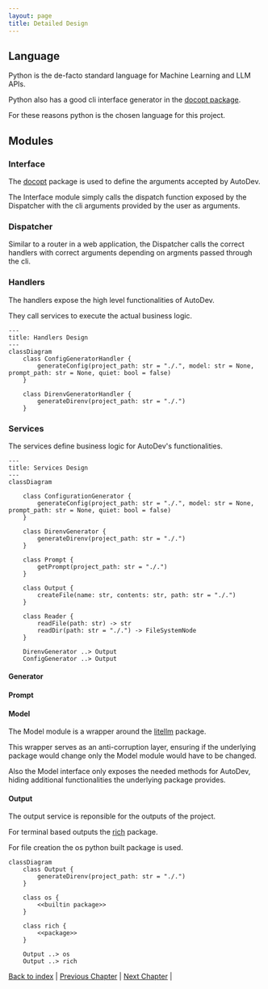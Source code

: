 ```yaml
---
layout: page
title: Detailed Design
---
```


## Language

Python is the de-facto standard language for Machine Learning and LLM APIs.

Python also has a good cli interface generator in the [docopt package](https://github.com/jazzband/docopt-ng).

For these reasons python is the chosen language for this project.

## Modules

### Interface

The [docopt](https://github.com/jazzband/docopt-ng) package is used to define the arguments accepted by AutoDev.

The Interface module simply calls the dispatch function exposed by the Dispatcher with the cli arguments provided by the user as arguments.

### Dispatcher

Similar to a router in a web application, the Dispatcher calls the correct handlers with correct arguments depending on argments passed through the cli.

### Handlers

The handlers expose the high level functionalities of AutoDev.

They call services to execute the actual business logic.

```mermaid
---
title: Handlers Design
---
classDiagram
    class ConfigGeneratorHandler {
        generateConfig(project_path: str = "./.", model: str = None, prompt_path: str = None, quiet: bool = false)
    }

    class DirenvGeneratorHandler {
        generateDirenv(project_path: str = "./.")
    }
```

### Services

The services define business logic for AutoDev's functionalities.

```mermaid
---
title: Services Design
---
classDiagram

    class ConfigurationGenerator {
        generateConfig(project_path: str = "./.", model: str = None, prompt_path: str = None, quiet: bool = false)
    }

    class DirenvGenerator {
        generateDirenv(project_path: str = "./.")
    }

    class Prompt {
        getPrompt(project_path: str = "./.")
    }

    class Output {
        createFile(name: str, contents: str, path: str = "./.")
    }

    class Reader {
        readFile(path: str) -> str
        readDir(path: str = "./.") -> FileSystemNode
    }

    DirenvGenerator ..> Output
    ConfigGenerator ..> Output
```

#### Generator

#### Prompt

#### Model

The Model module is a wrapper around the [litellm](https://github.com/BerriAI/litellm) package.

This wrapper serves as an anti-corruption layer, ensuring if the underlying package would change only the Model module would have to be changed.

Also the Model interface only exposes the needed methods for AutoDev, hiding additional functionalities the underlying package provides.

#### Output

The output service is reponsible for the outputs of the project.

For terminal based outputs the [rich](https://github.com/Textualize/rich) package.

For file creation the os python built package is used.

```mermaid
classDiagram
    class Output {
        generateDirenv(project_path: str = "./.")
    }

    class os {
        <<builtin package>>
    }

    class rich {
        <<package>>
    }

    Output ..> os
    Output ..> rich
```

[Back to index](./index.md) |
[Previous Chapter](./architectural-design.md) |
[Next Chapter](./implementation.md) |
